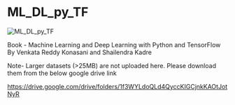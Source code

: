 # ML_DL_py_TF

![ML_DL_py_TF](https://github.com/venkatareddykonasani/ML_DL_py_TF/blob/master/41OkwIX-MQL._SX348_BO1204203200_.jpg)

Book - Machine Learning and Deep Learning with Python and TensorFlow
By Venkata Reddy Konasani and Shailendra Kadre

Note- Larger datasets (>25MB) are not uploaded here. Please download them from the below google drive link

https://drive.google.com/drive/folders/1f3WYLdoQLd4QyccKIGCjnkKAOtJotNyR
